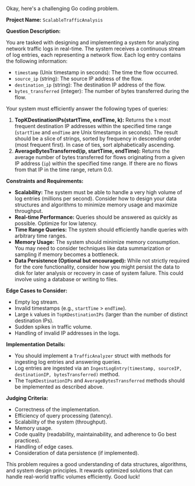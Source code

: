 Okay, here's a challenging Go coding problem.

**Project Name:** `ScalableTrafficAnalysis`

**Question Description:**

You are tasked with designing and implementing a system for analyzing network traffic logs in real-time. The system receives a continuous stream of log entries, each representing a network flow. Each log entry contains the following information:

*   `timestamp` (Unix timestamp in seconds): The time the flow occurred.
*   `source_ip` (string): The source IP address of the flow.
*   `destination_ip` (string): The destination IP address of the flow.
*   `bytes_transferred` (integer): The number of bytes transferred during the flow.

Your system must efficiently answer the following types of queries:

1.  **TopKDestinationIPs(startTime, endTime, k):** Returns the `k` most frequent destination IP addresses within the specified time range (`startTime` and `endTime` are Unix timestamps in seconds).  The result should be a slice of strings, sorted by frequency in descending order (most frequent first). In case of ties, sort alphabetically ascending.
2.  **AverageBytesTransferred(ip, startTime, endTime):**  Returns the average number of bytes transferred for flows originating from a given IP address (`ip`) within the specified time range. If there are no flows from that IP in the time range, return 0.0.

**Constraints and Requirements:**

*   **Scalability:**  The system must be able to handle a very high volume of log entries (millions per second). Consider how to design your data structures and algorithms to minimize memory usage and maximize throughput.
*   **Real-time Performance:** Queries should be answered as quickly as possible.  Optimize for low latency.
*   **Time Range Queries:** The system should efficiently handle queries with arbitrary time ranges.
*   **Memory Usage:**  The system should minimize memory consumption.  You may need to consider techniques like data summarization or sampling if memory becomes a bottleneck.
*   **Data Persistence (Optional but encouraged):** While not strictly required for the core functionality, consider how you might persist the data to disk for later analysis or recovery in case of system failure.  This could involve using a database or writing to files.

**Edge Cases to Consider:**

*   Empty log stream.
*   Invalid timestamps (e.g., `startTime` > `endTime`).
*   Large `k` values in `TopKDestinationIPs` (larger than the number of distinct destination IPs).
*   Sudden spikes in traffic volume.
*   Handling of invalid IP addresses in the logs.

**Implementation Details:**

*   You should implement a `TrafficAnalyzer` struct with methods for ingesting log entries and answering queries.
*   Log entries are ingested via an `IngestLogEntry(timestamp, sourceIP, destinationIP, bytesTransferred)` method.
*   The `TopKDestinationIPs` and `AverageBytesTransferred` methods should be implemented as described above.

**Judging Criteria:**

*   Correctness of the implementation.
*   Efficiency of query processing (latency).
*   Scalability of the system (throughput).
*   Memory usage.
*   Code quality (readability, maintainability, and adherence to Go best practices).
*   Handling of edge cases.
*   Consideration of data persistence (if implemented).

This problem requires a good understanding of data structures, algorithms, and system design principles. It rewards optimized solutions that can handle real-world traffic volumes efficiently. Good luck!
